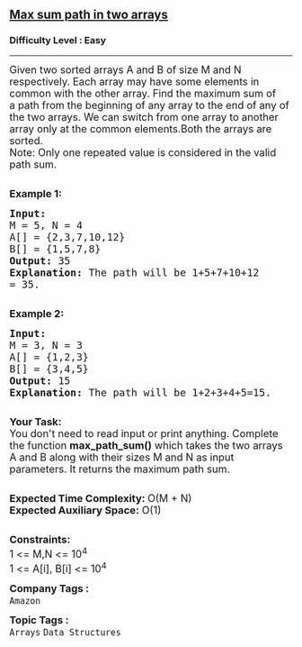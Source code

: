 <h2><a href="https://practice.geeksforgeeks.org/problems/max-sum-path-in-two-arrays/1?utm_source=gfg&utm_medium=article&utm_campaign=bottom_sticky_on_article">Max sum path in two arrays</a></h2><h3>Difficulty Level : Easy</h3><hr><div class="problems_problem_content__Xm_eO"><p><span style="font-size:18px">Given two sorted arrays A and B&nbsp;of size M and N respectively. Each array&nbsp;may have some elements in common with the other array. Find the maximum&nbsp;sum of a&nbsp;path&nbsp;from the beginning of any array to the end of any of the two arrays. We can switch from one array to another array only at the common elements.Both the arrays are sorted.<br>
Note: Only one repeated value is considered in the&nbsp;valid path sum.</span></p>

<p><br>
<span style="font-size:18px"><strong>Example 1:</strong></span></p>

<pre><span style="font-size:18px"><strong>Input:
</strong>M = 5, N = 4
A[] = {2,3,7,10,12}
B[] = {1,5,7,8}
<strong>Output: </strong>35<strong>
Explanation: </strong>The path will be 1+5+7+10+12
= 35.</span>
</pre>

<p><br>
<span style="font-size:18px"><strong>Example 2:</strong></span></p>

<pre><span style="font-size:18px"><strong>Input:
</strong>M = 3, N = 3
A[] = {1,2,3}
B[] = {3,4,5}
<strong>Output: </strong>15<strong>
Explanation: </strong>The path will be 1+2+3+4+5=15.</span></pre>

<p><br>
<span style="font-size:18px"><strong>Your Task:</strong><br>
You don't need to read input or print anything.&nbsp;Complete the function <strong>max_path_sum()</strong> which takes the two arrays A and B along with their sizes M and N as input parameters. It returns the maximum path sum.</span></p>

<p><br>
<span style="font-size:18px"><strong>Expected Time Complexity: </strong>O(M + N)<br>
<strong>Expected Auxiliary Space:</strong> O(1)</span></p>

<p><br>
<span style="font-size:18px"><strong>Constraints:</strong><br>
1 &lt;= M,N &lt;= 10<sup>4</sup><br>
1 &lt;= A[i], B[i] &lt;= 10<sup>4</sup></span></p>
</div><p><span style=font-size:18px><strong>Company Tags : </strong><br><code>Amazon</code>&nbsp;<br><p><span style=font-size:18px><strong>Topic Tags : </strong><br><code>Arrays</code>&nbsp;<code>Data Structures</code>&nbsp;